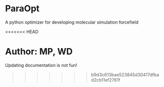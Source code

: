 # ParaOpt
A python optimizer for developing molecular simulation forcefield 

<<<<<<< HEAD


Author: MP, WD
=======
Updating documentation is not fun! 
>>>>>>> b9d3c613bae523845d30417dfbad2cb11ef2761f
